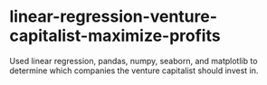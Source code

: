 # linear-regression-venture-capitalist-maximize-profits
Used linear regression, pandas, numpy, seaborn, and matplotlib to determine which companies the venture capitalist should invest in.
